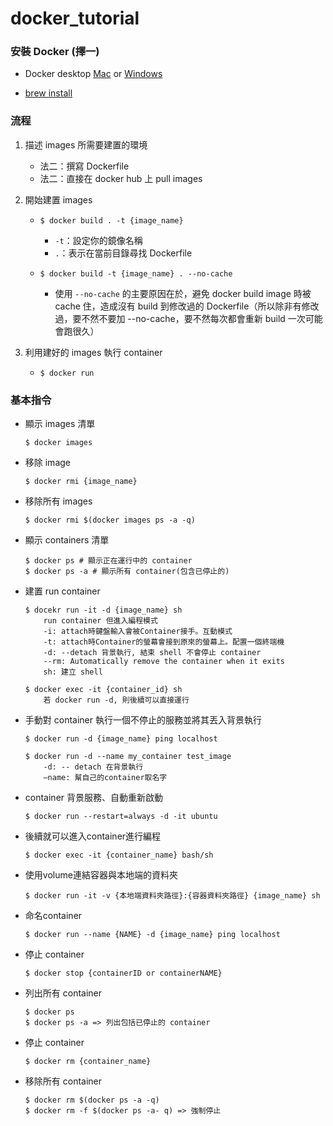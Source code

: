 # docker_tutorial
### 安裝 Docker (擇一)
* Docker desktop [Mac](https://hub.docker.com/editions/community/docker-ce-desktop-mac/) or [Windows](https://hub.docker.com/editions/community/docker-ce-desktop-windows)

* [brew install](https://blog.yowko.com/homebrew-docker/)


### 流程
1. 描述 images 所需要建置的環境
    * 法二：撰寫 Dockerfile
    * 法二：直接在 docker hub 上 pull images
  
2. 開始建置 images
    * `$ docker build . -t {image_name}`
        - `-t`：設定你的鏡像名稱
        - `.`：表示在當前目錄尋找 Dockerfile

    * `$ docker build -t {image_name} . --no-cache`
        - 使用 `--no-cache` 的主要原因在於，避免 docker build image 時被 cache 住，造成沒有 build 到修改過的 Dockerfile（所以除非有修改過，要不然不要加 --no-cache，要不然每次都會重新 build 一次可能會跑很久）
       
3. 利用建好的 images 執行 container
    * `$ docker run`



### 基本指令
* 顯示 images 清單
    ```
    $ docker images
    ```
* 移除 image
    ```
    $ docker rmi {image_name}
    ```
* 移除所有 images
    ```
    $ docker rmi $(docker images ps -a -q)
    ```


* 顯示 containers 清單
    ```
    $ docker ps # 顯示正在運行中的 container
    $ docker ps -a # 顯示所有 container(包含已停止的)
    ```

* 建置 run container
    ```
    $ docekr run -it -d {image_name} sh 
        run container 但進入編程模式
        -i: attach時鍵盤輸入會被Container接手。互動模式
        -t: attach時Container的螢幕會接到原來的螢幕上。配置一個終端機
        -d: --detach 背景執行, 結束 shell 不會停止 container
        --rm: Automatically remove the container when it exits
        sh: 建立 shell

    $ docker exec -it {container_id} sh
        若 docker run -d, 則後續可以直接運行
    ```

* 手動對 container 執行一個不停止的服務並將其丟入背景執行
    ```
    $ docker run -d {image_name} ping localhost

    $ docker run -d --name my_container test_image
        -d: -- detach 在背景執行
        —name: 幫自己的container取名字
    ```
* container 背景服務、自動重新啟動
    ```
    $ docker run --restart=always -d -it ubuntu
    ```

* 後續就可以進入container進行編程
    ```
    $ docker exec -it {container_name} bash/sh
    ```

* 使用volume連結容器與本地端的資料夾
    ```
    $ docker run -it -v {本地端資料夾路徑}:{容器資料夾路徑} {image_name} sh
    ```

* 命名container
    ```
    $ docker run --name {NAME} -d {image_name} ping localhost
    ```

* 停止 container
    ```
    $ docker stop {containerID or containerNAME}
    ```

* 列出所有 container
    ```
    $ docker ps
    $ docker ps -a => 列出包括已停止的 container
    ```

* 停止 container
    ```
    $ docker rm {container_name}
    ```

* 移除所有 container
    ```
    $ docker rm $(docker ps -a -q)
    $ docker rm -f $(docker ps -a- q) => 強制停止
    ```